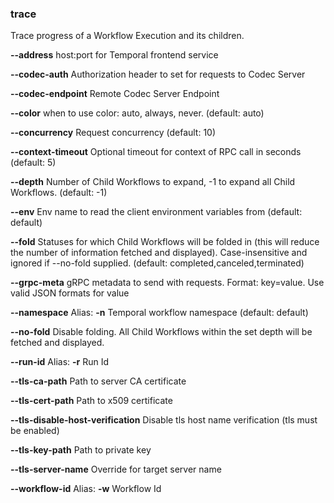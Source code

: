 ### trace

Trace progress of a Workflow Execution and its children.

**--address**
host:port for Temporal frontend service

**--codec-auth**
Authorization header to set for requests to Codec Server

**--codec-endpoint**
Remote Codec Server Endpoint

**--color**
when to use color: auto, always, never. (default: auto)

**--concurrency**
Request concurrency (default: 10)

**--context-timeout**
Optional timeout for context of RPC call in seconds (default: 5)

**--depth**
Number of Child Workflows to expand, -1 to expand all Child Workflows. (default: -1)

**--env**
Env name to read the client environment variables from (default: default)

**--fold**
Statuses for which Child Workflows will be folded in (this will reduce the number of information fetched and displayed). Case-insensitive and ignored if --no-fold supplied. (default: completed,canceled,terminated)

**--grpc-meta**
gRPC metadata to send with requests. Format: key=value. Use valid JSON formats for value

**--namespace**
Alias: **-n**
Temporal workflow namespace (default: default)

**--no-fold**
Disable folding. All Child Workflows within the set depth will be fetched and displayed.

**--run-id**
Alias: **-r**
Run Id

**--tls-ca-path**
Path to server CA certificate

**--tls-cert-path**
Path to x509 certificate

**--tls-disable-host-verification**
Disable tls host name verification (tls must be enabled)

**--tls-key-path**
Path to private key

**--tls-server-name**
Override for target server name

**--workflow-id**
Alias: **-w**
Workflow Id

